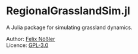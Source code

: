 # RegionalGrasslandSim.jl

A Julia package for simulating grassland dynamics.

Author: [Felix Nößler](https://github.com/FelixNoessler/)\
Licence: [GPL-3.0](https://github.com/FelixNoessler/RegionalGrasslandSim.jl/blob/master/LICENSE)